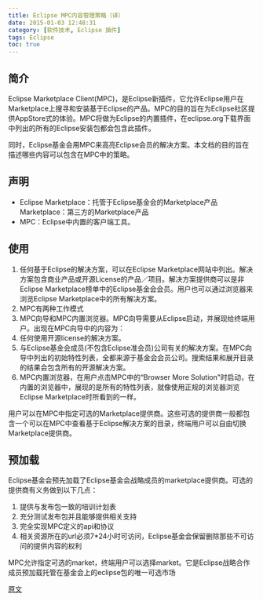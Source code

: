 ```yaml
---
title: Eclipse MPC内容管理策略（译）
date: 2015-01-03 12:48:31
category: [软件技术, Eclipse 插件]
tags: Eclipse
toc: true
---
```

## 简介
Eclipse Marketplace Client(MPC)，是Eclipse新插件，它允许Eclipse用户在Marketplace上搜寻和安装基于Eclipse的产品。MPC的目的旨在为Eclipse社区提供AppStore式的体验。MPC将做为Eclipse的内置插件，在eclipse.org下载界面中列出的所有的Eclipse安装包都会包含此插件。
<!-- more -->

同时，Eclipse基金会用MPC来高亮Eclipse会员的解决方案。本文档的目的旨在描述哪些内容可以包含在MPC中的策略。

## 声明
* Eclipse Marketplace：托管于Eclipse基金会的Marketplace产品Marketplace：第三方的Marketplace产品
* MPC：Eclipse中内置的客户端工具。

## 使用
1. 任何基于Eclipse的解决方案，可以在Eclipse Marketplace网站中列出。解决方案包含商业产品或开源License的产品／项目。解决方案提供商可以是非Eclipse Marketplace榜单中的Eclipse基金会会员。用户也可以通过浏览器来浏览Eclipse Marketplace中的所有解决方案。
2. MPC有两种工作模式
 1. MPC向导和MPC内置浏览器。MPC向导需要从Eclipse启动，并展现给终端用户。出现在MPC向导中的内容为：
  1. 任何使用开源license的解决方案。
  2. 与Eclipse基金会成员(不包含Eclipse准会员)公司有关的解决方案。在MPC向导中列出的初始特性列表，全都来源于基金会会员公司。搜索结果和展开目录的结果会包含所有的开源解决方案。
3. MPC内置浏览器，在用户点击MPC中的“Browser More Solution"时启动，在内置的浏览器中，展现的是所有的特性列表，就像使用正规的浏览器浏览Eclipse Marketplace时所看到的一样。

用户可以在MPC中指定可选的Marketplace提供商。这些可选的提供商一般都包含一个可以在MPC中查看基于Eclipse解决方案的目录，终端用户可以自由切换Marketplace提供商。

## 预加载
Eclipse基金会预先加载了Eclipse基金会战略成员的marketplace提供商。可选的提供商有义务做到以下几点：
1. 提供与发布包一致的培训计划表
2. 充分测试发布包并且能够提供相关支持
3. 完全实现MPC定义的api和协议
4. 相关资源所在的url必须7*24小时可访问，Eclipse基金会保留删除那些不可访问的提供内容的权利

MPC允许指定可选的market，终端用户可以选择market。它是Eclipse战略合作成员预加载托管在基金会上的eclipse包的唯一可选市场

[原文](https://marketplace.eclipse.org/content/marketplace-client-content-inclusion-policy)
